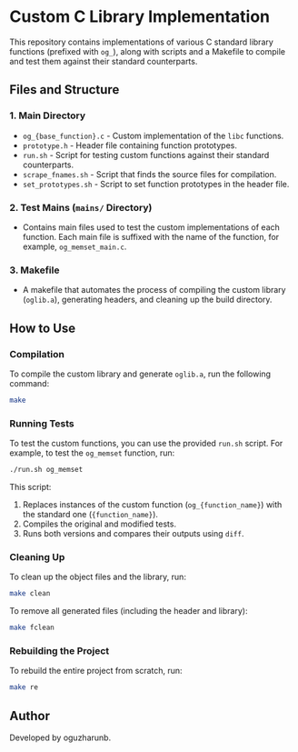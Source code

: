 
# Custom C Library Implementation

This repository contains implementations of various C standard library functions (prefixed with `og_`), along with scripts and a Makefile to compile and test them against their standard counterparts.

## Files and Structure

### 1. **Main Directory**
- `og_{base_function}.c` - Custom implementation of the `libc` functions.
- `prototype.h` - Header file containing function prototypes.
- `run.sh` - Script for testing custom functions against their standard counterparts.
- `scrape_fnames.sh` - Script that finds the source files for compilation.
- `set_prototypes.sh` - Script to set function prototypes in the header file.
  
### 2. **Test Mains (`mains/` Directory)**
- Contains main files used to test the custom implementations of each function. Each main file is suffixed with the name of the function, for example, `og_memset_main.c`.

### 3. **Makefile**
- A makefile that automates the process of compiling the custom library (`oglib.a`), generating headers, and cleaning up the build directory.

## How to Use

### Compilation
To compile the custom library and generate `oglib.a`, run the following command:

```bash
make
```

### Running Tests
To test the custom functions, you can use the provided `run.sh` script. For example, to test the `og_memset` function, run:

```bash
./run.sh og_memset
```

This script:
1. Replaces instances of the custom function (`og_{function_name}`) with the standard one (`{function_name}`).
2. Compiles the original and modified tests.
3. Runs both versions and compares their outputs using `diff`.

### Cleaning Up
To clean up the object files and the library, run:

```bash
make clean
```

To remove all generated files (including the header and library):

```bash
make fclean
```

### Rebuilding the Project
To rebuild the entire project from scratch, run:

```bash
make re
```

## Author
Developed by oguzharunb.
